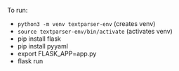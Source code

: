 
To run:

- `python3 -m venv textparser-env` (creates venv)
- `source textparser-env/bin/activate` (activates venv)
- pip install flask
- pip install pyyaml
- export FLASK_APP=app.py
- flask run
